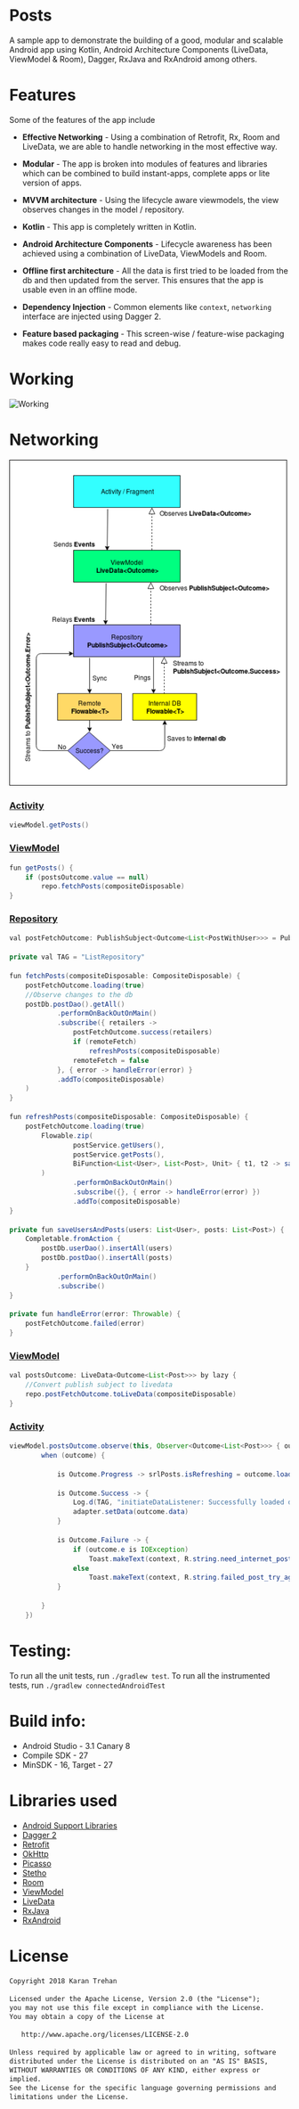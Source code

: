# Posts
A sample app to demonstrate the building of a good, modular and scalable Android app using Kotlin, Android Architecture Components (LiveData, ViewModel & Room), Dagger, RxJava and RxAndroid among others.

# Features
Some of the features of the app include

- **Effective Networking** - Using a combination of Retrofit, Rx, Room and LiveData, we are able to handle networking in the most effective way.

- **Modular** - The app is broken into modules of features and libraries which can be combined to build instant-apps, complete apps or lite version of apps.

- **MVVM architecture** - Using the lifecycle aware viewmodels, the view observes changes in the model / repository.

- **Kotlin** - This app is completely written in Kotlin.

- **Android Architecture Components** - Lifecycle awareness has been achieved using a combination of LiveData, ViewModels and Room.

 - **Offline first architecture** - All the data is first tried to be loaded from the db and then updated from the server. This ensures that the app is usable even in an offline mode.

 - **Dependency Injection** - Common elements like `context`, `networking` interface are injected using Dagger 2.

 - **Feature based packaging** - This screen-wise / feature-wise packaging makes code really easy to read and debug.

# Working
![Working](posts.gif)

# Networking
![Data flow Diagram](DataFlow.png)

### [Activity](posts/src/main/java/com/karntrehan/posts/list/ListActivity.kt)
```java
viewModel.getPosts()
```

### [ViewModel](posts/src/main/java/com/karntrehan/posts/list/ListViewModel.kt)
```java
fun getPosts() {
    if (postsOutcome.value == null)
        repo.fetchPosts(compositeDisposable)
}
```

###  [Repository](posts/src/main/java/com/karntrehan/posts/list/ListRepository.kt)
```java
val postFetchOutcome: PublishSubject<Outcome<List<PostWithUser>>> = PublishSubject.create<Outcome<List<PostWithUser>>>()

private val TAG = "ListRepository"

fun fetchPosts(compositeDisposable: CompositeDisposable) {
    postFetchOutcome.loading(true)
    //Observe changes to the db
    postDb.postDao().getAll()
            .performOnBackOutOnMain()
            .subscribe({ retailers ->
                postFetchOutcome.success(retailers)
                if (remoteFetch)
                    refreshPosts(compositeDisposable)
                remoteFetch = false
            }, { error -> handleError(error) }
            .addTo(compositeDisposable)
    )
}

fun refreshPosts(compositeDisposable: CompositeDisposable) {
    postFetchOutcome.loading(true)
        Flowable.zip(
                postService.getUsers(),
                postService.getPosts(),
                BiFunction<List<User>, List<Post>, Unit> { t1, t2 -> saveUsersAndPosts(t1, t2) }
        )
                .performOnBackOutOnMain()
                .subscribe({}, { error -> handleError(error) })
                .addTo(compositeDisposable)
}

private fun saveUsersAndPosts(users: List<User>, posts: List<Post>) {
    Completable.fromAction {
        postDb.userDao().insertAll(users)
        postDb.postDao().insertAll(posts)
    }
            .performOnBackOutOnMain()
            .subscribe()
}

private fun handleError(error: Throwable) {
    postFetchOutcome.failed(error)
}
```

### [ViewModel](posts/src/main/java/com/karntrehan/posts/list/ListViewModel.kt) ###
```java
val postsOutcome: LiveData<Outcome<List<Post>>> by lazy {
    //Convert publish subject to livedata
    repo.postFetchOutcome.toLiveData(compositeDisposable)
}
```

###  [Activity](posts/src/main/java/com/karntrehan/posts/list/ListActivity.kt)
```java
viewModel.postsOutcome.observe(this, Observer<Outcome<List<Post>>> { outcome ->
        when (outcome) {

            is Outcome.Progress -> srlPosts.isRefreshing = outcome.loading

            is Outcome.Success -> {
                Log.d(TAG, "initiateDataListener: Successfully loaded data")
                adapter.setData(outcome.data)
            }

            is Outcome.Failure -> {
                if (outcome.e is IOException)
                    Toast.makeText(context, R.string.need_internet_posts, Toast.LENGTH_LONG).show()
                else
                    Toast.makeText(context, R.string.failed_post_try_again, Toast.LENGTH_LONG).show()
            }

        }
    })
```


# Testing:
To run all the unit tests, run `./gradlew test`. To run all the instrumented tests, run  `./gradlew connectedAndroidTest`

# Build info:
  - Android Studio - 3.1 Canary 8
  - Compile SDK - 27
  - MinSDK - 16, Target - 27

# Libraries used
* [Android Support Libraries](https://developer.android.com/topic/libraries/support-library/index.html)
* [Dagger 2](https://google.github.io/dagger/)
* [Retrofit](http://square.github.io/retrofit/)
* [OkHttp](http://square.github.io/okhttp/)
* [Picasso](square.github.io/picasso/)
* [Stetho](http://facebook.github.io/stetho/)
* [Room](https://developer.android.com/topic/libraries/architecture/room.html)
* [ViewModel](https://developer.android.com/topic/libraries/architecture/viewmodel.html)
* [LiveData](https://developer.android.com/topic/libraries/architecture/livedata.html)
* [RxJava](https://github.com/ReactiveX/RxJava)
* [RxAndroid](https://github.com/ReactiveX/RxAndroid)

# License

    Copyright 2018 Karan Trehan

    Licensed under the Apache License, Version 2.0 (the "License");
    you may not use this file except in compliance with the License.
    You may obtain a copy of the License at

       http://www.apache.org/licenses/LICENSE-2.0

    Unless required by applicable law or agreed to in writing, software
    distributed under the License is distributed on an "AS IS" BASIS,
    WITHOUT WARRANTIES OR CONDITIONS OF ANY KIND, either express or implied.
    See the License for the specific language governing permissions and
    limitations under the License.